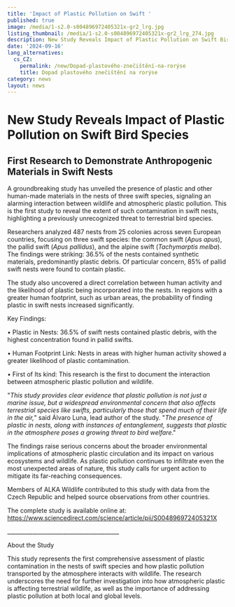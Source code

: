 ```yaml
---
title: 'Impact of Plastic Pollution on Swift '
published: true
image: /media/1-s2.0-s004896972405321x-gr2_lrg.jpg
listing_thumbnail: /media/1-s2.0-s004896972405321x-gr2_lrg_274.jpg
description: New Study Reveals Impact of Plastic Pollution on Swift Bird Species
date: '2024-09-16'
lang_alternatives:
  cs_CZ:
    permalink: /new/Dopad-plastového-znečištění-na-rorýse
    title: Dopad plastového znečištění na rorýse
category: news
layout: news
---
```

# New Study Reveals Impact of Plastic Pollution on Swift Bird Species

## First Research to Demonstrate Anthropogenic Materials in Swift Nests

A groundbreaking study has unveiled the presence of plastic and other human-made materials in the nests of three swift species, signaling an alarming interaction between wildlife and atmospheric plastic pollution. This is the first study to reveal the extent of such contamination in swift nests, highlighting a previously unrecognized threat to terrestrial bird species.

Researchers analyzed 487 nests from 25 colonies across seven European countries, focusing on three swift species: the common swift (_Apus apus_), the pallid swift (_Apus pallidus_), and the alpine swift (_Tachymarptis melba_). The findings were striking: 36.5% of the nests contained synthetic materials, predominantly plastic debris. Of particular concern, 85% of pallid swift nests were found to contain plastic.

The study also uncovered a direct correlation between human activity and the likelihood of plastic being incorporated into the nests. In regions with a greater human footprint, such as urban areas, the probability of finding plastic in swift nests increased significantly.

Key Findings:

•	Plastic in Nests: 36.5% of swift nests contained plastic debris, with the highest concentration found in pallid swifts.

•	Human Footprint Link: Nests in areas with higher human activity showed a greater likelihood of plastic contamination.

•	First of Its kind: This research is the first to document the interaction between atmospheric plastic pollution and wildlife.

"_This study provides clear evidence that plastic pollution is not just a marine issue, but a widespread environmental concern that also affects terrestrial species like swifts, particularly those that spend much of their life in the air,_" said Álvaro Luna, lead author of the study. "_The presence of plastic in nests, along with instances of entanglement, suggests that plastic in the atmosphere poses a growing threat to bird welfare_."

The findings raise serious concerns about the broader environmental implications of atmospheric plastic circulation and its impact on various ecosystems and wildlife. As plastic pollution continues to infiltrate even the most unexpected areas of nature, this study calls for urgent action to mitigate its far-reaching consequences.

Members of ALKA Wildlife contributed to this study with data from the Czech Republic and helped source observations from other countries.

The complete study is available online at: <https://www.sciencedirect.com/science/article/pii/S004896972405321X>

\_\_\_\_\_\_\_\_\_\_\_\_\_\_\_\_\_\_\_\_\_\_\_\_\_\_\_\_\_\_\_\_\_\_\_\_\_\_\_\_

About the Study

This study represents the first comprehensive assessment of plastic contamination in the nests of swift species and how plastic pollution transported by the atmosphere interacts with wildlife. The research underscores the need for further investigation into how atmospheric plastic is affecting terrestrial wildlife, as well as the importance of addressing plastic pollution at both local and global levels.
